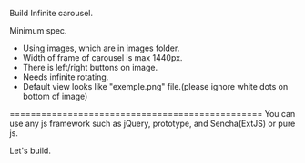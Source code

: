 Build Infinite carousel.

Minimum spec.
- Using images, which are in images folder.
- Width of frame of carousel is max 1440px.
- There is left/right buttons on image.
- Needs infinite rotating.
- Default view looks like "exemple.png" file.(please ignore white dots on bottom of image)

================================================
You can use any js framework such as jQuery, prototype, and Sencha(ExtJS) or pure js.


Let's build.
